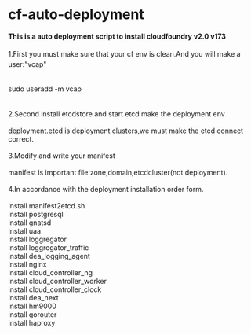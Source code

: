 cf-auto-deployment
==================
<p>
	<strong>This is a auto deployment script to install cloudfoundry v2.0 v173</strong><br />
<br />
1.First you must make sure that your cf env is clean<span style="line-height:1.5;">.And you will make a user:"vcap"</span>
</p>
<p>
	<br />
sudo useradd -m vcap<br />
<br />
<br />
2.Second install etcdstore and start etcd make the deployment env<br />
<br />
deployment.etcd is deployment clusters,we must make the etcd connect correct.<br />
<br />
3.Modify and write your manifest<br />
<br />
manifest is important file:zone,domain,etcdcluster(not deployment).<br />
<br />
4.In accordance with the deployment installation order form.<br />
<br />
install manifest2etcd.sh<br />
install postgresql<br />
install gnatsd<br />
install uaa<br />
install loggregator<br />
install loggregator_traffic<br />
install dea_logging_agent<br />
install nginx<br />
install cloud_controller_ng<br />
install cloud_controller_worker<br />
install cloud_controller_clock<br />
install dea_next<br />
install hm9000<br />
install gorouter<br />
install haproxy<br />
</p>
